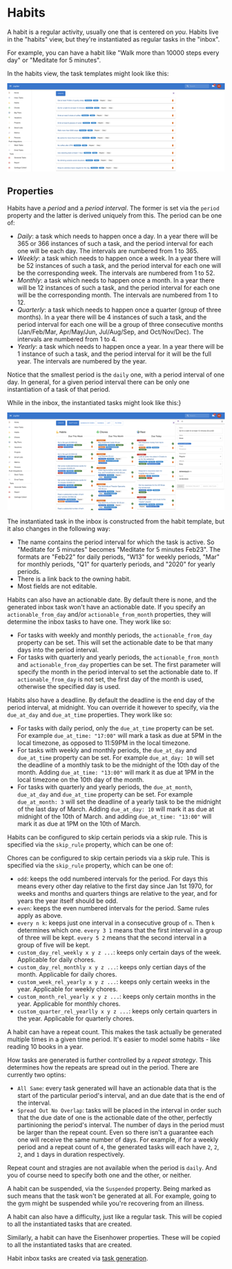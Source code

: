 # Habits

A habit is a regular activity, usually one that is centered on _you_. Habits live in the
"habits" view, but they're instantiated as regular tasks in the "inbox".

For example, you can have a habit like "Walk more than 10000 steps every day" or
"Meditate for 5 minutes".

In the habits view, the task templates might look like this:

![Habits Overview](../assets/habits-overview.png)

## Properties

Habits have a _period_ and a _period interval_. The former is set via the `period`
property and the latter is derived uniquely from this. The period can be one of:

* _Daily_: a task which needs to happen once a day. In a year there will be 365 or 366
  instances of such a task, and the period interval for each one will be each day. The
  intervals are numbered from 1 to 365.
* _Weekly_: a task which needs to happen once a week. In a year there will be 52
  instances of such a task, and the period interval for each one will be the corresponding
  week. The intervals are numbered from 1 to 52.
* _Monthly_: a task which needs to happen once a month. In a year there will be 12
  instances of such a task, and the period interval for each one will be the corresponding
  month. The intervals are numbered from 1 to 12.
* _Quarterly_: a task which needs to happen once a quarter (group of three months). In a
  year there will be 4 instances of such a task, and the period interval for each one will
  be a group of three consecutive months (Jan/Feb/Mar, Apr/May/Jun, Jul/Aug/Sep, and Oct/Nov/Dec).
  The intervals are numbered from 1 to 4.
* _Yearly_: a task which needs to happen once a year. In a year there will be 1 instance
  of such a task, and the period interval for it will be the full year. The intervals
  are numbered by the year.

Notice that the smallest period is the `daily` one, with a period interval of one day. In
general, for a given period interval there can be only one instantiation of a task of that
period.

While in the inbox, the instantiated tasks might look like this:}

![Inbox Task from Habit](../assets/habits-inbox-task.png)

The instantiated task in the inbox is constructed from the habit template, but
it also changes in the following way:

* The name contains the period interval for which the task is active. So "Meditate for 5 minutes"
  becomes "Meditate for 5 minutes Feb23". The formats are "Feb22" for daily periods,
  "W13" for weekly periods, "Mar" for monthly periods, "Q1" for quarterly periods,
  and "2020" for yearly periods.
* There is a link back to the owning habit.
* Most fields are not editable.

Habits can also have an actionable date. By default there is none, and the generated
inbox task won't have an actionable date. If you specify an `actionable_from_day` and/or
`actionable_from_month` properties, they will determine the inbox tasks to have one. They work like
so:

* For tasks with weekly and monthly periods, the `actionable_from_day` property can be set. This
  will set the actionable date to be that many days into the period interval.
* For tasks with quarterly and yearly periods, the `actionable_from_month` and `actionable_from_day`
  properties can be set. The first parameter will specify the month in the period interval to
  set the actionable date to. If `actionable_from_day` is not set, the first day of the month is
  used, otherwise the specified day is used.

Habits also have a deadline. By default the deadline is the end day of the period
interval, at midnight. You can override it however to specify, via the `due_at_day` and
`due_at_time` properties. They work like so:

* For tasks with daily period, only the `due_at_time` property can be set. For example
  `due_at_time: "17:00"` will mark a task as due at 5PM in the local timezone, as opposed
  to 11:59PM in the local timezone.
* For tasks with weekly and monthly periods, the `due_at_day` and `due_at_time` property
  can be set. For example `due_at_day: 10` will set the deadline of a monthly task
  to be the midnight of the 10th day of the month. Adding `due_at_time: "13:00"` will
  mark it as due at 1PM in the local timezone on the 10th day of the month.
* For tasks with quarterly and yearly periods, the `due_at_month`, `due_at_day` and
  `due_at_time` property can be set. For example `due_at_month: 3` will set the deadline
  of a yearly task to be the midnight of the last day of March. Adding `due_at_day: 10`
  will mark it as due at midnight of the 10th of March. and adding `due_at_time: "13:00"`
  will mark it as due at 1PM on the 10th of March.

Habits can be configured to skip certain periods via a skip rule. This is
specified via the `skip_rule` property, which can be one of:

Chores can be configured to skip certain periods via a skip rule. This is
specified via the `skip_rule` property, which can be one of:

* `odd`: keeps the odd numbered intervals for the period. For days
  this means every other day relative to the first day since Jan 1st 1970,
  for weeks and months and quarters things are relative to the year,
  and for years the year itself should be odd.
* `even`: keeps the even numbered intervals for the period. Same rules apply as above.
* `every n k`: keeps just one interval in a consecutive group of `n`.
  Then `k` determines which one. `every 3 1` means that the first interval
  in a group of three will be kept. `every 5 2` means that the second
  interval in a group of five will be kept.
* `custom_day_rel_weekly x y z ...`: keeps only certain days of the week.
  Applicable for daily chores.
* `custom_day_rel_monthly x y z ...`: keeps only certian days of the month.
  Applicable for daily chores.
* `custom_week_rel_yearly x y z ...`: keeps only certain weeks in the year.
  Applicable for weekly chores.
* `custom_month_rel_yearly x y z ...`: keeps only certain months in the
  year. Applicable for monthly chores.
* `custom_quarter_rel_yearlly x y z ...`: keeps only certain quarters
  in the year. Applicable for quarterly chores.

A habit can have a repeat count. This makes the task actually be generated multiple times
in a given time period. It's easier to model some habits - like reading 10 books in a year.

How tasks are generated is further controlled by a _repeat strategy_. This determines how
the repeats are spread out in the period. There are currently two optins:

* `All Same`: every task generated will have an actionable data that is the start of the
  particular period's interval, and an due date that is the end of the interval.
* `Spread Out No Overlap`: tasks will be placed in the interval in order such that the
  due date of one is the actionable date of the other, perfectly partinioning the period's
  interval. The number of days in the period must be larger than the repeat count. Even so
  there isn't a guarantee each one will receive the same number of days. For example, if
  for a weekly period and a repeat count of `4`, the generated tasks will each have
  `2`, `2`, `2`, and `1` days in duration respectively.

Repeat count and stragies are not available when the period is `daily`. And you of
course need to specify both one and the other, or neither.

A habit can be suspended, via the `Suspended` property. Being marked as such means
that the task won't be generated at all. For example, going to the gym might be suspended while
you're recovering from an illness.

A habit can also have a difficulty, just like a regular task. This will be copied
to all the instantiated tasks that are created.

Similarly, a habit can have the Eisenhower properties. These will be copied to
all the instantiated tasks that are created.

Habit inbox tasks are created via [task generation](tasks-generation.md).
